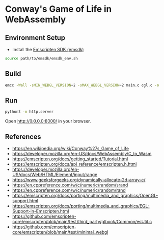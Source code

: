 # Conway's Game of Life in WebAssembly

## Environment Setup

- Install the [Emscripten SDK (emsdk)](https://emscripten.org/docs/getting_started/downloads.html)

```sh
source path/to/emsdk/emsdk_env.sh
```

## Build

```sh
emcc -Wall -sMIN_WEBGL_VERSION=2 -sMAX_WEBGL_VERSION=2 main.c cgl.c -o main.js
```

## Run

```sh
python3 -m http.server
```

Open http://0.0.0.0:8000/ in your browser.

## References

- https://en.wikipedia.org/wiki/Conway%27s_Game_of_Life
- https://developer.mozilla.org/en-US/docs/WebAssembly/C_to_Wasm
- https://emscripten.org/docs/getting_started/Tutorial.html
- https://emscripten.org/docs/api_reference/emscripten.h.html
- https://developer.mozilla.org/en-US/docs/Web/HTML/Element/input/range
- https://www.geeksforgeeks.org/dynamically-allocate-2d-array-c/
- https://en.cppreference.com/w/c/numeric/random/srand
- https://en.cppreference.com/w/c/numeric/random/rand
- https://emscripten.org/docs/porting/multimedia_and_graphics/OpenGL-support.html
- https://emscripten.org/docs/porting/multimedia_and_graphics/EGL-Support-in-Emscripten.html
- https://github.com/emscripten-core/emscripten/blob/main/test/third_party/glbook/Common/esUtil.c
- https://github.com/emscripten-core/emscripten/blob/main/test/minimal_webgl
